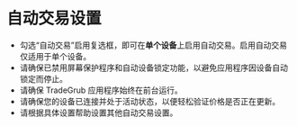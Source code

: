 # **自动交易设置**

- 勾选“自动交易”启用复选框，即可在**单个设备**上启用自动交易。启用自动交易仅适用于单个设备。
- 请确保已禁用屏幕保护程序和自动设备锁定功能，以避免应用程序因设备自动锁定而停止。
- 请确保 TradeGrub 应用程序始终在前台运行。
- 请确保您的设备已连接并处于活动状态，以便轻松验证价格是否正在更新。
- 请根据具体设置帮助设置其他自动交易设置。

